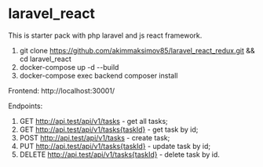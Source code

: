 # laravel_react
This is starter pack with php laravel and js react framework.

1. git clone https://github.com/akimmaksimov85/laravel_react_redux.git && cd laravel_react
2. docker-compose up -d --build
3. docker-compose exec backend composer install

Frontend:
http://localhost:30001/

Endpoints:
1. GET http://api.test/api/v1/tasks - get all tasks;
2. GET http://api.test/api/v1/tasks{taskId} - get task by id;
3. POST http://api.test/api/v1/tasks - create task;
4. PUT http://api.test/api/v1/tasks{taskId} - update task by id;
5. DELETE http://api.test/api/v1/tasks{taskId} - delete task by id.

